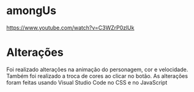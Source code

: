 # amongUs
https://www.youtube.com/watch?v=C3WZrP0zlUk
# Alterações
Foi realizado alterações na animação do personagem, cor e velocidade. Também foi realizado a troca de cores ao clicar no botão. As alterações foram feitas usando Visual Studio Code no CSS e no JavaScript
